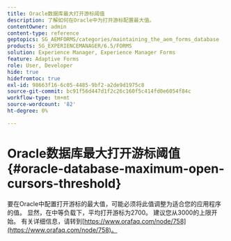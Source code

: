 ```yaml
---
title: Oracle数据库最大打开游标阈值
description: 了解如何在Oracle中为打开游标配置最大值。
contentOwner: admin
content-type: reference
geptopics: SG_AEMFORMS/categories/maintaining_the_aem_forms_database
products: SG_EXPERIENCEMANAGER/6.5/FORMS
solution: Experience Manager, Experience Manager Forms
feature: Adaptive Forms
role: User, Developer
hide: true
hidefromtoc: true
exl-id: 98663f16-6c05-4485-9bf2-a2de9d1975c8
source-git-commit: bc91f56d447d1f2c26c160f5c414fd0e6054f84c
workflow-type: tm+mt
source-wordcount: '82'
ht-degree: 0%

---
```


# Oracle数据库最大打开游标阈值 {#oracle-database-maximum-open-cursors-threshold}

要在Oracle中配置打开游标的最大值，可能必须将此值调整为适合您的应用程序的值。 显然，在中等负载下，平均打开游标为2700。 建议您从3000的上限开始。 有关详细信息，请转到[https://www.orafaq.com/node/758](https://www.orafaq.com/node/758)。
